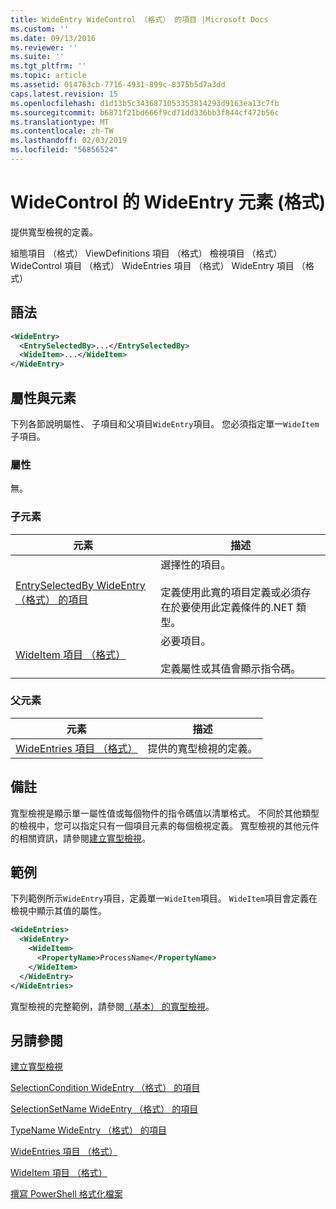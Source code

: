 ```yaml
---
title: WideEntry WideControl （格式） 的項目 |Microsoft Docs
ms.custom: ''
ms.date: 09/13/2016
ms.reviewer: ''
ms.suite: ''
ms.tgt_pltfrm: ''
ms.topic: article
ms.assetid: 014763cb-7716-4931-899c-8375b5d7a3dd
caps.latest.revision: 15
ms.openlocfilehash: d1d13b5c3436871053353814293d9163ea13c7fb
ms.sourcegitcommit: b6871f21bd666f9cd71dd336bb3f844cf472b56c
ms.translationtype: MT
ms.contentlocale: zh-TW
ms.lasthandoff: 02/03/2019
ms.locfileid: "56856524"
---
```

# <a name="wideentry-element-for-widecontrol-format"></a>WideControl 的 WideEntry 元素 (格式)

提供寬型檢視的定義。

組態項目 （格式） ViewDefinitions 項目 （格式） 檢視項目 （格式） WideControl 項目 （格式） WideEntries 項目 （格式） WideEntry 項目 （格式）

## <a name="syntax"></a>語法

```xml
<WideEntry>
  <EntrySelectedBy>...</EntrySelectedBy>
  <WideItem>...</WideItem>
</WideEntry>
```

## <a name="attributes-and-elements"></a>屬性與元素

下列各節說明屬性、 子項目和父項目`WideEntry`項目。 您必須指定單一`WideItem`子項目。

### <a name="attributes"></a>屬性

無。

### <a name="child-elements"></a>子元素

|元素|描述|
|-------------|-----------------|
|[EntrySelectedBy WideEntry （格式） 的項目](./entryselectedby-element-for-wideentry-format.md)|選擇性的項目。<br /><br /> 定義使用此寬的項目定義或必須存在於要使用此定義條件的.NET 類型。|
|[WideItem 項目 （格式）](./wideitem-element-for-widecontrol-format.md)|必要項目。<br /><br /> 定義屬性或其值會顯示指令碼。|

### <a name="parent-elements"></a>父元素

|元素|描述|
|-------------|-----------------|
|[WideEntries 項目 （格式）](./wideentries-element-for-widecontrol-format.md)|提供的寬型檢視的定義。|

## <a name="remarks"></a>備註

寬型檢視是顯示單一屬性值或每個物件的指令碼值以清單格式。 不同於其他類型的檢視中，您可以指定只有一個項目元素的每個檢視定義。 寬型檢視的其他元件的相關資訊，請參閱[建立寬型檢視](./creating-a-wide-view.md)。

## <a name="example"></a>範例

下列範例所示`WideEntry`項目，定義單一`WideItem`項目。 `WideItem`項目會定義在檢視中顯示其值的屬性。

```xml
<WideEntries>
  <WideEntry>
    <WideItem>
      <PropertyName>ProcessName</PropertyName>
    </WideItem>
  </WideEntry>
</WideEntries>

```

寬型檢視的完整範例，請參閱[（基本） 的寬型檢視](./wide-view-basic.md)。

## <a name="see-also"></a>另請參閱

[建立寬型檢視](./creating-a-wide-view.md)

[SelectionCondition WideEntry （格式） 的項目](./selectioncondition-element-for-entryselectedby-for-widecontrol-format.md)

[SelectionSetName WideEntry （格式） 的項目](./selectionsetname-element-for-entryselectedby-for-widecontrol-format.md)

[TypeName WideEntry （格式） 的項目](./typename-element-for-entryselectedby-for-wideentry-format.md)

[WideEntries 項目 （格式）](./wideentries-element-for-widecontrol-format.md)

[WideItem 項目 （格式）](./wideitem-element-for-widecontrol-format.md)

[撰寫 PowerShell 格式化檔案](./writing-a-powershell-formatting-file.md)
